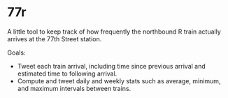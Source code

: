 # 77r

 A little tool to keep track of how frequently the northbound R train actually arrives at the 77th Street station.
 
 Goals:
 * Tweet each train arrival, including time since previous arrival and estimated time to following arrival.
 * Compute and tweet daily and weekly stats such as average, minimum, and maximum intervals between trains.
 
